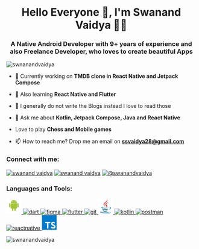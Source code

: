 <h1 align="center">Hello Everyone 👋, I'm Swanand Vaidya 🥷🏻</h1>
<h3 align="center">A Native Android Developer with 9+ years of experience and also Freelance Developer, who loves to create beautiful Apps</h3>

<p align="left"> <img src="https://komarev.com/ghpvc/?username=swnanandvaidya&label=Profile%20views&color=0e75b6&style=flat" alt="swnanandvaidya" /> </p>

- 🔭 Currently working on **TMDB clone in React Native and Jetpack Compose**

- 🌱 Also learning **React Native and Flutter** 

- 📝 I generally do not write the Blogs instead I love to read those

- 💬 Ask me about **Kotlin, Jetpack Compose, Java and React Native**

- Love to play **Chess and Mobile games**

- 📫 How to reach me? Drop me an email on **ssvaidya28@gmail.com**



<h3 align="left">Connect with me:</h3>
<p align="left">
<a href="https://linkedin.com/in/swanand vaidya" target="blank"><img align="center" src="https://img.shields.io/badge/LinkedIn-0077B5?style=for-the-badge&logo=linkedin&logoColor=white" alt="swanand vaidya" height="32" /></a>
<a href="https://instagram.com/swanand vaidya" target="blank"><img align="center" src="https://img.shields.io/static/v1?message=Instagram&logo=instagram&label=&color=E4405F&logoColor=white&labelColor=&style=for-the-badge" alt="swanand vaidya" height="32"  /></a>
<a href="https://medium.com/@swanandvaidya" target="blank"><img align="center" src="https://img.shields.io/badge/Medium-12100E?style=for-the-badge&logo=medium&logoColor=white" alt="@swanandvaidya" height="32" /></a>
</p>

<h3 align="left">Languages and Tools:</h3>
<p align="left"> <a href="https://developer.android.com" target="_blank" rel="noreferrer"> <img src="https://raw.githubusercontent.com/devicons/devicon/master/icons/android/android-original-wordmark.svg" alt="android" width="40" height="40"/> </a> <a href="https://dart.dev" target="_blank" rel="noreferrer"> <img src="https://www.vectorlogo.zone/logos/dartlang/dartlang-icon.svg" alt="dart" width="40" height="40"/> </a> <a href="https://www.figma.com/" target="_blank" rel="noreferrer"> <img src="https://www.vectorlogo.zone/logos/figma/figma-icon.svg" alt="figma" width="40" height="40"/> </a> <a href="https://flutter.dev" target="_blank" rel="noreferrer"> <img src="https://www.vectorlogo.zone/logos/flutterio/flutterio-icon.svg" alt="flutter" width="40" height="40"/> </a> <a href="https://git-scm.com/" target="_blank" rel="noreferrer"> <img src="https://www.vectorlogo.zone/logos/git-scm/git-scm-icon.svg" alt="git" width="40" height="40"/> </a> <a href="https://www.java.com" target="_blank" rel="noreferrer"> <img src="https://raw.githubusercontent.com/devicons/devicon/master/icons/java/java-original.svg" alt="java" width="40" height="40"/> </a> <a href="https://kotlinlang.org" target="_blank" rel="noreferrer"> <img src="https://www.vectorlogo.zone/logos/kotlinlang/kotlinlang-icon.svg" alt="kotlin" width="40" height="40"/> </a> <a href="https://postman.com" target="_blank" rel="noreferrer"> <img src="https://www.vectorlogo.zone/logos/getpostman/getpostman-icon.svg" alt="postman" width="40" height="40"/> </a> <a href="https://reactnative.dev/" target="_blank" rel="noreferrer"> <img src="https://reactnative.dev/img/header_logo.svg" alt="reactnative" width="40" height="40"/> </a> <a href="https://www.typescriptlang.org/" target="_blank" rel="noreferrer"> <img src="https://raw.githubusercontent.com/devicons/devicon/master/icons/typescript/typescript-original.svg" alt="typescript" width="40" height="40"/> </a></p>

<p><img align="left" src="https://github-readme-stats.vercel.app/api/top-langs?username=swanandvaidya&show_icons=true&locale=en&layout=compact" alt="swnanandvaidya" /></p>

